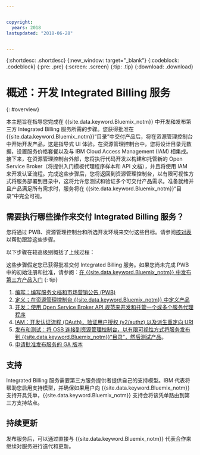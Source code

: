```yaml
---


copyright:
  years: 2018
lastupdated: "2018-06-28"


---
```


{:shortdesc: .shortdesc}
{:new_window: target="_blank"}
{:codeblock: .codeblock}
{:pre: .pre}
{:screen: .screen}
{:tip: .tip}
{:download: .download}

# 概述：开发 Integrated Billing 服务
{: #overview}

本主题旨在指导您完成在 {{site.data.keyword.Bluemix_notm}} 中开发和发布第三方 Integrated Billing 服务所需的步骤。您获得批准在 {{site.data.keyword.Bluemix_notm}}“目录”中交付产品后，将在资源管理控制台中开始开发产品，这是指导式 UI 体验。在资源管理控制台中，您将设计目录元数据，设置服务价格套餐以及与 IBM Cloud Access Management (IAM) 相集成。接下来，在资源管理控制台外部，您将执行代码开发以构建和托管新的 Open Service Broker（将提供入门模板代理程序样本和 API 文档），并且将使用 IAM 来开发认证流程。完成这些步骤后，您将返回到资源管理控制台，以有限可视性方式将服务部署到目录中，这将允许您测试和验证多个可交付产品需求。准备就绪并且产品满足所有需求时，服务将在 {{site.data.keyword.Bluemix_notm}}“目录”中完全可视。


## 需要执行哪些操作来交付 Integrated Billing 服务？

您将通过 PWB、资源管理控制台和所选开发环境来交付这些目标。请参阅[核对表](/docs/third-party/checklist.html#checklist)以帮助跟踪这些步骤。

以下步骤在较高级别概括了上线过程：

这些步骤假定您已获得批准交付 Integrated Billing 服务。如果您尚未完成 PWB 中的初始注册和批准，请参阅：[在 {{site.data.keyword.Bluemix_notm}} 中发布第三方产品入门](/docs/third-party/index.md)
{: tip}

1. [编写：编写服务文档和市场营销公告 (PWB)](/docs/third-party/cis1-docs-marketing.html)
2. [定义；在资源管理控制台 {{site.data.keyword.Bluemix_notm}} 中定义产品](/docs/third-party/cis2-rmc-define.html)
3. [开发：使用 Open Service Broker API 规范来开发和托管一个或多个服务代理程序](/docs/third-party/cis3-broker.html)
4. [IAM：开发认证流程 (OAuth)，验证用户授权 (v2/authz) 以及派生重定向 URI](/docs/third-party/cis5-iam.html)
5. [发布和测试：将 OSB 连接到资源管理控制台，以有限可视性方式将服务发布到 {{site.data.keyword.Bluemix_notm}}“目录”，然后测试产品](/docs/third-party/cis4-rmc-publish.html)。
6. [申请批准发布服务的 GA 版本](/docs/third-party/cis6-ga.html)

## 支持

Integrated Billing 服务需要第三方服务提供者提供自己的支持模型。IBM 代表将帮助您启用支持模型，并确保如果用户向 {{site.data.keyword.Bluemix_notm}} 支持开具凭单，{{site.data.keyword.Bluemix_notm}} 支持会将该凭单路由到第三方支持站点。

## 持续更新

发布服务后，可以通过直接与 {{site.data.keyword.Bluemix_notm}} 代表合作来继续对服务进行迭代和更新。



